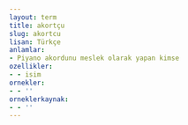 ```yaml
---
layout: term
title: akortçu
slug: akortcu
lisan: Türkçe
anlamlar:
- Piyano akordunu meslek olarak yapan kimse
ozellikler:
- - isim
ornekler:
- - ''
orneklerkaynak:
- - ''
---
```

